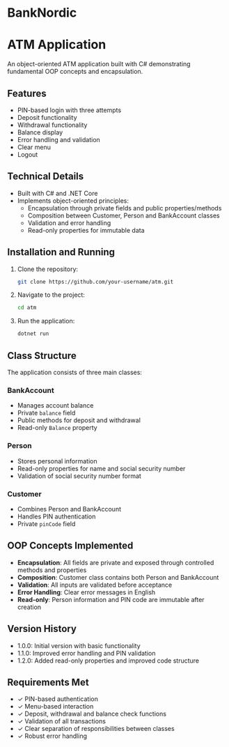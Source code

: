 # BankNordic
# ATM Application

An object-oriented ATM application built with C# demonstrating fundamental OOP concepts and encapsulation.

## Features

* PIN-based login with three attempts
* Deposit functionality
* Withdrawal functionality
* Balance display
* Error handling and validation
* Clear menu
* Logout

## Technical Details

* Built with C# and .NET Core
* Implements object-oriented principles:
  * Encapsulation through private fields and public properties/methods
  * Composition between Customer, Person and BankAccount classes
  * Validation and error handling
  * Read-only properties for immutable data

## Installation and Running

1. Clone the repository:
   ```bash
   git clone https://github.com/your-username/atm.git
   ```
2. Navigate to the project:
   ```bash
   cd atm
   ```
3. Run the application:
   ```bash
   dotnet run
   ```

## Class Structure

The application consists of three main classes:
### BankAccount
- Manages account balance
- Private `balance` field
- Public methods for deposit and withdrawal
- Read-only `Balance` property

### Person
- Stores personal information
- Read-only properties for name and social security number
- Validation of social security number format

### Customer
- Combines Person and BankAccount
- Handles PIN authentication
- Private `pinCode` field

## OOP Concepts Implemented

* **Encapsulation**: All fields are private and exposed through controlled methods and properties
* **Composition**: Customer class contains both Person and BankAccount
* **Validation**: All inputs are validated before acceptance
* **Error Handling**: Clear error messages in English
* **Read-only**: Person information and PIN code are immutable after creation

## Version History

* 1.0.0: Initial version with basic functionality
* 1.1.0: Improved error handling and PIN validation
* 1.2.0: Added read-only properties and improved code structure

## Requirements Met

* ✓ PIN-based authentication
* ✓ Menu-based interaction
* ✓ Deposit, withdrawal and balance check functions
* ✓ Validation of all transactions
* ✓ Clear separation of responsibilities between classes
* ✓ Robust error handling

